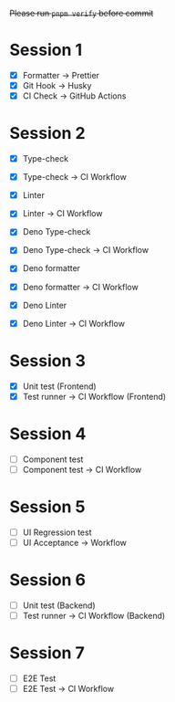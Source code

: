~~Please run `pnpm verify` before commit~~

# Session 1
- [x] Formatter -> Prettier
- [x] Git Hook -> Husky
- [x] CI Check -> GitHub Actions

# Session 2
- [x] Type-check
- [x] Type-check -> CI Workflow
- [x] Linter
- [x] Linter -> CI Workflow

- [x] Deno Type-check
- [x] Deno Type-check -> CI Workflow
- [x] Deno formatter
- [x] Deno formatter -> CI Workflow
- [x] Deno Linter
- [x] Deno Linter -> CI Workflow

# Session 3
- [x] Unit test (Frontend)
- [x] Test runner -> CI Workflow (Frontend)

# Session 4
- [ ] Component test
- [ ] Component test -> CI Workflow

# Session 5
- [ ] UI Regression test
- [ ] UI Acceptance -> Workflow

# Session 6
- [ ] Unit test (Backend)
- [ ] Test runner -> CI Workflow (Backend)

# Session 7
- [ ] E2E Test
- [ ] E2E Test -> CI Workflow
